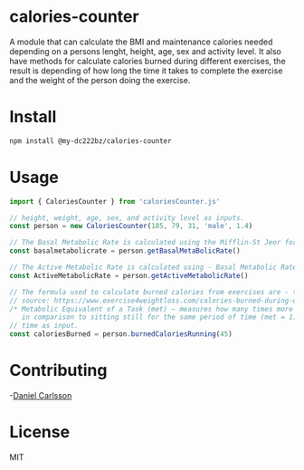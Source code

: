 # calories-counter

A module that can calculate the BMI and maintenance calories needed depending on a persons lenght, height, age, sex and activity level. It also have methods for calculate calories burned during different exercises, the result is depending of how long the time it takes to complete the exercise and the weight of the person doing the exercise.

# Install
```bash
npm install @my-dc222bz/calories-counter
```

# Usage

```js
import { CaloriesCounter } from 'caloriesCounter.js'

// height, weight, age, sex, and activity level as inputs.
const person = new CaloriesCounter(185, 79, 31, 'male', 1.4) 

// The Basal Metabolic Rate is calculated using the Mifflin-St Jeor formula.
const basalmetabolicrate = person.getBasalMetaBolicRate()

// The Active Metabolic Rate is calculated using - Basal Metabolic Rate * activity level
const ActiveMetabolicRate = person.getActiveMetabolicRate()

// The formula used to calculate burned calories from exercises are - time * (mets * 3.5 * weight) / 200. 
// source: https://www.exercise4weightloss.com/calories-burned-during-exercise.html
/* Metabolic Equivalent of a Task (met) – measures how many times more energy an activity burns
   in comparison to sitting still for the same period of time (met = 1). */
// time as input.
const caloriesBurned = person.burnedCaloriesRunning(45)
```

# Contributing

-[Daniel Carlsson](https://github.com/dc222bz)

# License
MIT
